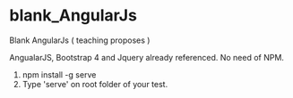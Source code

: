 # blank_AngularJs
Blank AngularJs ( teaching proposes )

AngualarJS, Bootstrap 4 and Jquery already referenced.
No need of NPM.

1. npm install -g serve
2. Type 'serve' on root folder of your test. 
